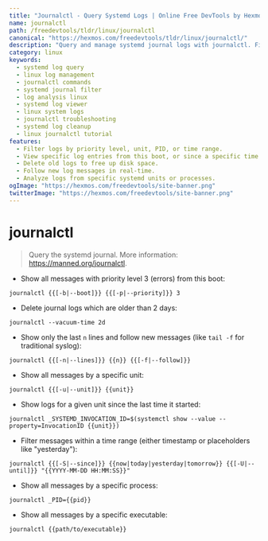```yaml
---
title: "Journalctl - Query Systemd Logs | Online Free DevTools by Hexmos"
name: journalctl
path: /freedevtools/tldr/linux/journalctl
canonical: "https://hexmos.com/freedevtools/tldr/linux/journalctl/"
description: "Query and manage systemd journal logs with journalctl. Filter, view, and delete logs efficiently. Free online tool, no registration required."
category: linux
keywords:
  - systemd log query
  - linux log management
  - journalctl commands
  - systemd journal filter
  - log analysis linux
  - systemd log viewer
  - linux system logs
  - journalctl troubleshooting
  - systemd log cleanup
  - linux journalctl tutorial
features:
  - Filter logs by priority level, unit, PID, or time range.
  - View specific log entries from this boot, or since a specific time.
  - Delete old logs to free up disk space.
  - Follow new log messages in real-time.
  - Analyze logs from specific systemd units or processes.
ogImage: "https://hexmos.com/freedevtools/site-banner.png"
twitterImage: "https://hexmos.com/freedevtools/site-banner.png"
---
```


# journalctl

> Query the systemd journal.
> More information: <https://manned.org/journalctl>.

- Show all messages with priority level 3 (errors) from this boot:

`journalctl {{[-b|--boot]}} {{[-p|--priority]}} 3`

- Delete journal logs which are older than 2 days:

`journalctl --vacuum-time 2d`

- Show only the last `n` lines and follow new messages (like `tail -f` for traditional syslog):

`journalctl {{[-n|--lines]}} {{n}} {{[-f|--follow]}}`

- Show all messages by a specific unit:

`journalctl {{[-u|--unit]}} {{unit}}`

- Show logs for a given unit since the last time it started:

`journalctl _SYSTEMD_INVOCATION_ID=$(systemctl show --value --property=InvocationID {{unit}})`

- Filter messages within a time range (either timestamp or placeholders like "yesterday"):

`journalctl {{[-S|--since]}} {{now|today|yesterday|tomorrow}} {{[-U|--until]}} "{{YYYY-MM-DD HH:MM:SS}}"`

- Show all messages by a specific process:

`journalctl _PID={{pid}}`

- Show all messages by a specific executable:

`journalctl {{path/to/executable}}`
